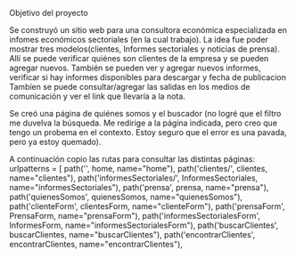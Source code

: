 Objetivo del proyecto

Se construyó un sitio web para una consultora económica especializada en infomes económicos sectoriales (en la cual trabajo). La idea fue poder mostrar tres modelos(clientes, Informes sectoriales y noticias de prensa).
Allí se puede verificar quiénes son clientes de la empresa y se pueden agregar nuevos.
También se pueden ver y agregar nuevos informes, verificar si hay informes disponibles para descargar y fecha de publicacion
Tambíen se puede consultar/agregar las salidas en los medios de comunicación y ver el link que llevaría a la nota.

Se creó una página de quiénes somos y el buscador (no logré que el filtro me duvelva la búsqueda. Me redirige a la página indicada, pero creo que tengo un probema en el contexto. Estoy seguro que el error es una pavada, pero ya estoy quemado).

A continuación copio las rutas para consultar las distintas páginas:
urlpatterns = [
    path('', home, name="home"),
    path('clientes/', clientes, name="clientes"),
    path('informesSectoriales/', InformesSectoriales, name="informesSectoriales"),
    path('prensa', prensa, name="prensa"),
    path('quienesSomos', quienesSomos, name="quienesSomos"),
    path('clienteForm', clientesForm, name="clienteForm"),
    path('prensaForm', PrensaForm, name="prensaForm"),
    path('informesSectorialesForm', InformesForm, name="informesSectorialesForm"),
    path('buscarClientes', buscarClientes, name="buscarClientes"),
    path('encontrarClientes', encontrarClientes, name="encontrarClientes"),
